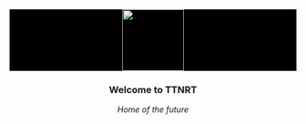 <div align="center" style="background-color: black;"><img src="https://cdn.ttnrtsite.me/images/logo.png" style="width: 108px;"></div>

<div align="center"><h3>Welcome to TTNRT</h3></div>
<div align="center"><i>Home of the future</i></div>


